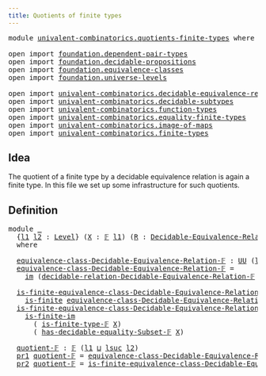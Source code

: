 ```yaml
---
title: Quotients of finite types
---
```


<pre class="Agda"><a id="51" class="Keyword">module</a> <a id="58" href="univalent-combinatorics.quotients-finite-types.html" class="Module">univalent-combinatorics.quotients-finite-types</a> <a id="105" class="Keyword">where</a>

<a id="112" class="Keyword">open</a> <a id="117" class="Keyword">import</a> <a id="124" href="foundation.dependent-pair-types.html" class="Module">foundation.dependent-pair-types</a>
<a id="156" class="Keyword">open</a> <a id="161" class="Keyword">import</a> <a id="168" href="foundation.decidable-propositions.html" class="Module">foundation.decidable-propositions</a>
<a id="202" class="Keyword">open</a> <a id="207" class="Keyword">import</a> <a id="214" href="foundation.equivalence-classes.html" class="Module">foundation.equivalence-classes</a>
<a id="245" class="Keyword">open</a> <a id="250" class="Keyword">import</a> <a id="257" href="foundation.universe-levels.html" class="Module">foundation.universe-levels</a>

<a id="285" class="Keyword">open</a> <a id="290" class="Keyword">import</a> <a id="297" href="univalent-combinatorics.decidable-equivalence-relations.html" class="Module">univalent-combinatorics.decidable-equivalence-relations</a>
<a id="353" class="Keyword">open</a> <a id="358" class="Keyword">import</a> <a id="365" href="univalent-combinatorics.decidable-subtypes.html" class="Module">univalent-combinatorics.decidable-subtypes</a>
<a id="408" class="Keyword">open</a> <a id="413" class="Keyword">import</a> <a id="420" href="univalent-combinatorics.function-types.html" class="Module">univalent-combinatorics.function-types</a>
<a id="459" class="Keyword">open</a> <a id="464" class="Keyword">import</a> <a id="471" href="univalent-combinatorics.equality-finite-types.html" class="Module">univalent-combinatorics.equality-finite-types</a>
<a id="517" class="Keyword">open</a> <a id="522" class="Keyword">import</a> <a id="529" href="univalent-combinatorics.image-of-maps.html" class="Module">univalent-combinatorics.image-of-maps</a>
<a id="567" class="Keyword">open</a> <a id="572" class="Keyword">import</a> <a id="579" href="univalent-combinatorics.finite-types.html" class="Module">univalent-combinatorics.finite-types</a>
</pre>
## Idea

The quotient of a finite type by a decidable equivalence relation is again a finite type. In this file we set up some infrastructure for such quotients.

## Definition

<pre class="Agda"><a id="807" class="Keyword">module</a> <a id="814" href="univalent-combinatorics.quotients-finite-types.html#814" class="Module">_</a>
  <a id="818" class="Symbol">{</a><a id="819" href="univalent-combinatorics.quotients-finite-types.html#819" class="Bound">l1</a> <a id="822" href="univalent-combinatorics.quotients-finite-types.html#822" class="Bound">l2</a> <a id="825" class="Symbol">:</a> <a id="827" href="Agda.Primitive.html#597" class="Postulate">Level</a><a id="832" class="Symbol">}</a> <a id="834" class="Symbol">(</a><a id="835" href="univalent-combinatorics.quotients-finite-types.html#835" class="Bound">X</a> <a id="837" class="Symbol">:</a> <a id="839" href="univalent-combinatorics.finite-types.html#4550" class="Function">𝔽</a> <a id="841" href="univalent-combinatorics.quotients-finite-types.html#819" class="Bound">l1</a><a id="843" class="Symbol">)</a> <a id="845" class="Symbol">(</a><a id="846" href="univalent-combinatorics.quotients-finite-types.html#846" class="Bound">R</a> <a id="848" class="Symbol">:</a> <a id="850" href="univalent-combinatorics.decidable-equivalence-relations.html#663" class="Function">Decidable-Equivalence-Relation-𝔽</a> <a id="883" href="univalent-combinatorics.quotients-finite-types.html#822" class="Bound">l2</a> <a id="886" href="univalent-combinatorics.quotients-finite-types.html#835" class="Bound">X</a><a id="887" class="Symbol">)</a>
  <a id="891" class="Keyword">where</a>

  <a id="900" href="univalent-combinatorics.quotients-finite-types.html#900" class="Function">equivalence-class-Decidable-Equivalence-Relation-𝔽</a> <a id="951" class="Symbol">:</a> <a id="953" href="foundation-core.universe-levels.html#235" class="Primitive">UU</a> <a id="956" class="Symbol">(</a><a id="957" href="univalent-combinatorics.quotients-finite-types.html#819" class="Bound">l1</a> <a id="960" href="Agda.Primitive.html#810" class="Primitive Operator">⊔</a> <a id="962" href="Agda.Primitive.html#780" class="Primitive">lsuc</a> <a id="967" href="univalent-combinatorics.quotients-finite-types.html#822" class="Bound">l2</a><a id="969" class="Symbol">)</a>
  <a id="973" href="univalent-combinatorics.quotients-finite-types.html#900" class="Function">equivalence-class-Decidable-Equivalence-Relation-𝔽</a> <a id="1024" class="Symbol">=</a>
    <a id="1030" href="foundation.images.html#2169" class="Function">im</a> <a id="1033" class="Symbol">(</a><a id="1034" href="univalent-combinatorics.decidable-equivalence-relations.html#938" class="Function">decidable-relation-Decidable-Equivalence-Relation-𝔽</a> <a id="1086" href="univalent-combinatorics.quotients-finite-types.html#835" class="Bound">X</a> <a id="1088" href="univalent-combinatorics.quotients-finite-types.html#846" class="Bound">R</a><a id="1089" class="Symbol">)</a>

  <a id="1094" href="univalent-combinatorics.quotients-finite-types.html#1094" class="Function">is-finite-equivalence-class-Decidable-Equivalence-Relation-𝔽&#39;</a> <a id="1156" class="Symbol">:</a>
    <a id="1162" href="univalent-combinatorics.finite-types.html#4139" class="Function">is-finite</a> <a id="1172" href="univalent-combinatorics.quotients-finite-types.html#900" class="Function">equivalence-class-Decidable-Equivalence-Relation-𝔽</a>
  <a id="1225" href="univalent-combinatorics.quotients-finite-types.html#1094" class="Function">is-finite-equivalence-class-Decidable-Equivalence-Relation-𝔽&#39;</a> <a id="1287" class="Symbol">=</a>
    <a id="1293" href="univalent-combinatorics.image-of-maps.html#1502" class="Function">is-finite-im</a>
      <a id="1312" class="Symbol">(</a> <a id="1314" href="univalent-combinatorics.finite-types.html#4658" class="Function">is-finite-type-𝔽</a> <a id="1331" href="univalent-combinatorics.quotients-finite-types.html#835" class="Bound">X</a><a id="1332" class="Symbol">)</a>
      <a id="1340" class="Symbol">(</a> <a id="1342" href="univalent-combinatorics.decidable-subtypes.html#2796" class="Function">has-decidable-equality-Subset-𝔽</a> <a id="1374" href="univalent-combinatorics.quotients-finite-types.html#835" class="Bound">X</a><a id="1375" class="Symbol">)</a>

  <a id="1380" href="univalent-combinatorics.quotients-finite-types.html#1380" class="Function">quotient-𝔽</a> <a id="1391" class="Symbol">:</a> <a id="1393" href="univalent-combinatorics.finite-types.html#4550" class="Function">𝔽</a> <a id="1395" class="Symbol">(</a><a id="1396" href="univalent-combinatorics.quotients-finite-types.html#819" class="Bound">l1</a> <a id="1399" href="Agda.Primitive.html#810" class="Primitive Operator">⊔</a> <a id="1401" href="Agda.Primitive.html#780" class="Primitive">lsuc</a> <a id="1406" href="univalent-combinatorics.quotients-finite-types.html#822" class="Bound">l2</a><a id="1408" class="Symbol">)</a>
  <a id="1412" href="foundation-core.dependent-pair-types.html#605" class="Field">pr1</a> <a id="1416" href="univalent-combinatorics.quotients-finite-types.html#1380" class="Function">quotient-𝔽</a> <a id="1427" class="Symbol">=</a> <a id="1429" href="univalent-combinatorics.quotients-finite-types.html#900" class="Function">equivalence-class-Decidable-Equivalence-Relation-𝔽</a>
  <a id="1482" href="foundation-core.dependent-pair-types.html#617" class="Field">pr2</a> <a id="1486" href="univalent-combinatorics.quotients-finite-types.html#1380" class="Function">quotient-𝔽</a> <a id="1497" class="Symbol">=</a> <a id="1499" href="univalent-combinatorics.quotients-finite-types.html#1094" class="Function">is-finite-equivalence-class-Decidable-Equivalence-Relation-𝔽&#39;</a>
</pre>